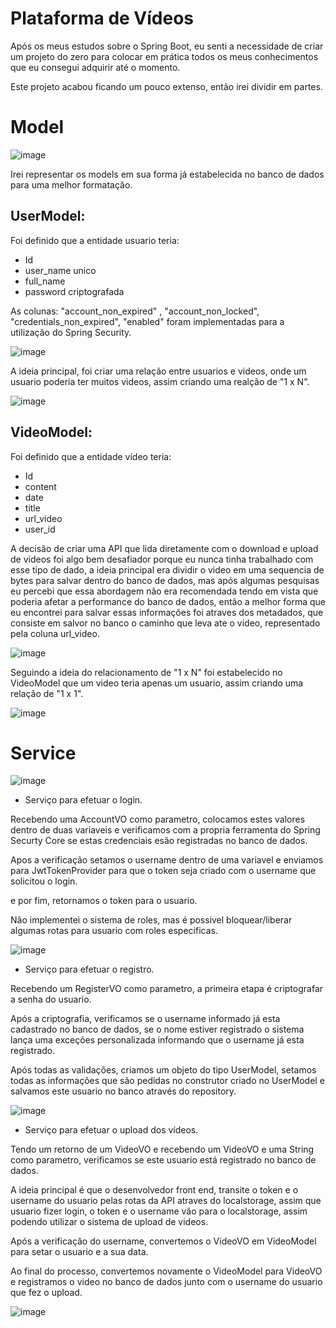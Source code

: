 # Plataforma de Vídeos

Após os meus estudos sobre o Spring Boot, eu senti a necessidade de criar um projeto do zero para colocar em prática todos os meus conhecimentos que eu consegui adquirir até o momento.

Este projeto acabou ficando um pouco extenso, então irei dividir em partes.

# Model

![image](https://github.com/Math012/video-platform-spring-boot/assets/109437880/894e8ad9-7087-45b0-96ac-c1d166164bb7)

Irei representar os models em sua forma já estabelecida no banco de dados para uma melhor formatação.

## UserModel:

Foi definido que a entidade usuario teria:
- Id
- user_name unico
- full_name
- password criptografada
  
As colunas: "account_non_expired" , "account_non_locked", "credentials_non_expired", "enabled" foram implementadas para a utilização do Spring Security.

  
![image](https://github.com/Math012/video-platform-spring-boot/assets/109437880/88544c1b-8e3b-4cc3-9fbd-5a989e7e76bb)

A ideia principal, foi criar uma relação entre usuarios e videos, onde um usuario poderia ter muitos videos, assim criando uma realção de "1 x N".

![image](https://github.com/Math012/video-platform-spring-boot/assets/109437880/5a2311d5-22fe-454e-b796-ffb386953b89)

## VideoModel:

Foi definido que a entidade vídeo teria:

- Id
- content
- date
- title
- url_video
- user_id

A decisão de criar uma API que lida diretamente com o download e upload de videos foi algo bem desafiador porque eu nunca tinha trabalhado com esse tipo de dado, a ideia principal era dividir o video em uma sequencia de bytes para salvar dentro do banco de dados, mas após algumas pesquisas eu percebi que essa abordagem não era recomendada tendo em vista que poderia afetar a performance do banco de dados, então a melhor forma que eu encontrei para salvar essas informações foi atraves dos metadados, que consiste em salvor no banco o caminho que leva ate o video, representado pela coluna url_video.

![image](https://github.com/Math012/video-platform-spring-boot/assets/109437880/57c60ac5-f22f-4640-8ed0-500accac8da5)

Seguindo a ideia do relacionamento de "1 x N" foi estabelecido no VideoModel que um video teria apenas um usuario, assim criando uma relação de "1 x 1".

![image](https://github.com/Math012/video-platform-spring-boot/assets/109437880/04c1fdec-a88a-446b-9d46-fb8914961d07)

# Service

![image](https://github.com/Math012/video-platform-spring-boot/assets/109437880/a4537723-ee79-44ab-86fa-4ba77cb755da)

- Serviço para efetuar o login.

Recebendo uma AccountVO como parametro, colocamos estes valores dentro de duas variaveis e verificamos com a propria ferramenta do Spring Securty Core se estas credenciais esão registradas no banco de dados.

Apos a verificação setamos o username dentro de uma variavel e enviamos para JwtTokenProvider para que o token seja criado com o username que solicitou o login.

e por fim, retornamos o token para o usuario.

Não implementei o sistema de roles, mas é possivel bloquear/liberar algumas rotas para usuario com roles especificas.

![image](https://github.com/Math012/video-platform-spring-boot/assets/109437880/fd109d0a-d74e-4347-868a-30de4ebab8be)


- Serviço para efetuar o registro.

Recebendo um RegisterVO como parametro, a primeira etapa é criptografar a senha do usuario.

Após a criptografia, verificamos se o username informado já esta cadastrado no banco de dados, se o nome estiver registrado o sistema lança uma exceções personalizada informando que o username já esta registrado.

Após todas as validações, criamos um objeto do tipo UserModel, setamos todas as informações que são pedidas no construtor criado no UserModel e salvamos este usuario no banco através do repository.

![image](https://github.com/Math012/video-platform-spring-boot/assets/109437880/403672d6-fe85-4b2d-abec-49ce80649d1c)

- Serviço para efetuar o upload dos vídeos.

Tendo um retorno de um VideoVO e recebendo um VideoVO e uma String como parametro, verificamos se este usuario está registrado no banco de dados.

A ideia principal é que o desenvolvedor front end, transite o token e o username do usuario pelas rotas da API atraves do localstorage, assim que usuario fizer login, o token e o username vão para o localstorage, assim podendo utilizar o sistema de upload de videos.

Após a verificação do username, convertemos o VideoVO em VideoModel para setar o usuario e a sua data.

Ao final do processo, convertemos novamente o VideoModel para VideoVO e registramos o video no banco de dados junto com o username do usuario que fez o upload.

![image](https://github.com/Math012/video-platform-spring-boot/assets/109437880/fb720a6b-1182-4eaf-b100-79b64fca489e)




